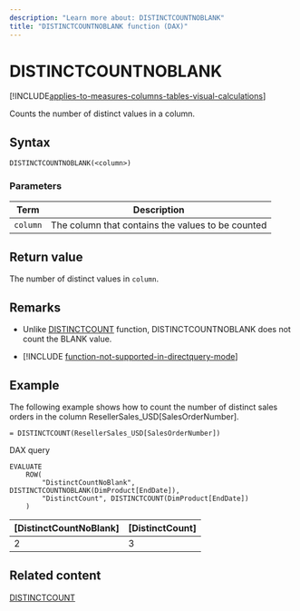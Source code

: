```yaml
---
description: "Learn more about: DISTINCTCOUNTNOBLANK"
title: "DISTINCTCOUNTNOBLANK function (DAX)"
---
```

# DISTINCTCOUNTNOBLANK

[!INCLUDE[applies-to-measures-columns-tables-visual-calculations](includes/applies-to-measures-columns-tables-visual-calculations.md)]

Counts the number of distinct values in a column.

## Syntax

```dax
DISTINCTCOUNTNOBLANK(<column>)
```

### Parameters

|Term  |Description|
|---------|---------|
|`column`| The column that contains the values to be counted |

## Return value

The number of distinct values in `column`.

## Remarks

- Unlike [DISTINCTCOUNT](distinctcount-function-dax.md) function, DISTINCTCOUNTNOBLANK does not count the BLANK value.

- [!INCLUDE [function-not-supported-in-directquery-mode](includes/function-not-supported-in-directquery-mode.md)]

## Example

The following example shows how to count the number of distinct sales orders in the column ResellerSales_USD[SalesOrderNumber].

```dax
= DISTINCTCOUNT(ResellerSales_USD[SalesOrderNumber])
```

DAX query

```DAX
EVALUATE
    ROW(
        "DistinctCountNoBlank", DISTINCTCOUNTNOBLANK(DimProduct[EndDate]),
        "DistinctCount", DISTINCTCOUNT(DimProduct[EndDate])
    )
```

|[DistinctCountNoBlank]  |[DistinctCount]  |
|---------|---------|
|2     |     3    |

## Related content

[DISTINCTCOUNT](distinctcount-function-dax.md)
